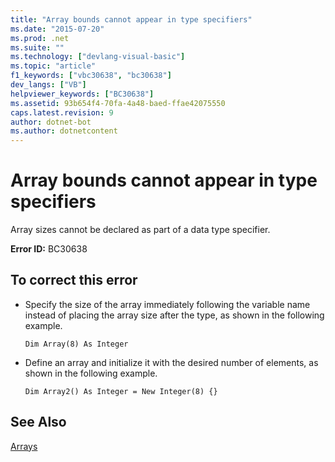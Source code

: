 ```yaml
---
title: "Array bounds cannot appear in type specifiers"
ms.date: "2015-07-20"
ms.prod: .net
ms.suite: ""
ms.technology: ["devlang-visual-basic"]
ms.topic: "article"
f1_keywords: ["vbc30638", "bc30638"]
dev_langs: ["VB"]
helpviewer_keywords: ["BC30638"]
ms.assetid: 93b654f4-70fa-4a48-baed-ffae42075550
caps.latest.revision: 9
author: dotnet-bot
ms.author: dotnetcontent
---
```

# Array bounds cannot appear in type specifiers
Array sizes cannot be declared as part of a data type specifier.  
  
 **Error ID:** BC30638  
  
## To correct this error  
  
-   Specify the size of the array immediately following the variable name instead of placing the array size after the type, as shown in the following example.  
  
    ```  
    Dim Array(8) As Integer   
    ```  
  
-   Define an array and initialize it with the desired number of elements, as shown in the following example.  
  
    ```  
    Dim Array2() As Integer = New Integer(8) {}  
    ```  
  
## See Also  
 [Arrays](../../../visual-basic/programming-guide/language-features/arrays/index.md)
